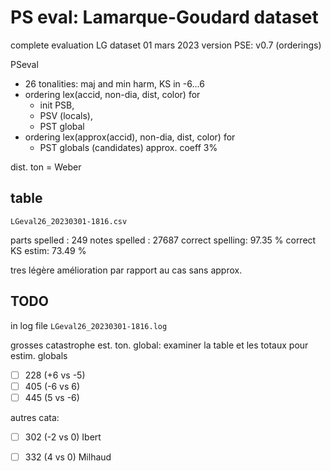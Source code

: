 # PS eval: Lamarque-Goudard dataset

complete evaluation LG dataset
01 mars 2023
version PSE: v0.7 (orderings)

PSeval 
- 26 tonalities: maj and min harm, KS in -6...6
- ordering lex(accid, non-dia, dist, color) for 
	- init PSB, 
	- PSV (locals), 
	- PST global 
- ordering lex(approx(accid), non-dia, dist, color) for
	- PST globals (candidates)
  approx. coeff 3%

dist. ton = Weber

## table

`LGeval26_20230301-1816.csv`

parts spelled   : 249
notes spelled   : 27687
correct spelling: 97.35 %
correct KS estim: 73.49 %

tres légère amélioration par rapport au cas sans approx.



## TODO

in log file `LGeval26_20230301-1816.log`

grosses catastrophe est. ton. global:
examiner la table et les totaux pour estim. globals
- [ ] 228 (+6 vs -5)
- [ ] 405 (-6 vs 6)
- [ ] 445 (5 vs -6)

autres cata:
- [ ] 302 (-2 vs 0)  Ibert
- [ ] 332 (4 vs 0) Milhaud


